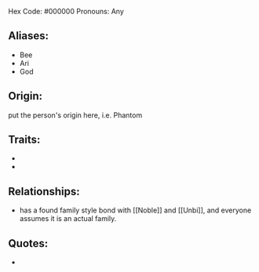Hex Code: #000000
Pronouns: Any

## Aliases:
 - Bee
 - Ari
 - God
 
## Origin: 
put the person's origin here, i.e. Phantom

## Traits:
- 
- 
 
## Relationships:
- has a found family style bond with [[Noble]] and [[Unbi]], and everyone assumes it is an actual family.
## Quotes:
- 